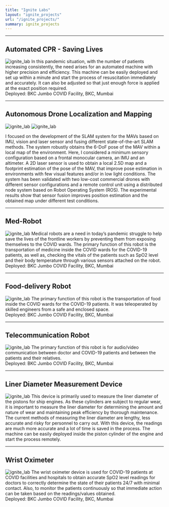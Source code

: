 ```yaml
---
title: "Ignite Labs"
layout: "ignite_projects"
url: "/ignite_projects/"
summary: ignite_projects
---
```


---

## Automated CPR - Saving Lives
![ignite_lab](../img/cpr.png)
In this pandemic situation, with the number of patients increasing consistently, the need arises for an automated machine with higher precision and efficiency.
This machine can be easily deployed and set up within a minute and start the process of resuscitation immediately and accurately. 
It can also be adjusted so that just enough force is applied at the exact position required.  
Deployed: BKC Jumbo COVID Facility, BKC, Mumbai

---

## Autonomous Drone Localization and Mapping
![ignite_lab](../img/tip_drone_1.png)
![ignite_lab](../img/tip_drone_4.png)

I focused on the development of the SLAM system for the MAVs based on IMU, vision and laser sensor and fusing different state-of-the-art SLAM methods. The system robustly obtains the 6-DoF pose of the MAV within a local map of the environment. Here, I considered a minimum sensory configuration based on a frontal monocular camera, an IMU and an altimeter. A 2D laser sensor is used to obtain a local 2.5D map and a footprint estimation of the pose of the MAV, that improve pose estimation in environments with few visual features and/or in low light conditions. The system has been validated with two low-cost commercial drones with different sensor configurations and a remote control unit using a distributed node system based on Robot Operating System (ROS). The experimental results show that sensor fusion improves position estimation and the obtained map under different test conditions.

---

## Med-Robot
![ignite_lab](../img/med_bot.png)
Medical robots are a need in today’s pandemic struggle to help save the lives of the frontline workers by preventing them from exposing themselves to the COVID wards.
The primary function of this robot is the transportation of medicine inside the COVID wards for the COVID-19 patients, as well as, checking the vitals of the patients such as SpO2 level and their body temperature through various sensors attached on the robot.  
Deployed: BKC Jumbo COVID Facility, BKC, Mumbai

---

## Food-delivery Robot
![ignite_lab](../img/food_robot.png)
The primary function of this robot is the transportation of food inside the COVID wards for the COVID-19 patients. It was teleoperated by skilled engineers from a safe and enclosed space.  
Deployed: BKC Jumbo COVID Facility, BKC, Mumbai

---

## Telecommunication Robot
![ignite_lab](../img/telecom_robot.png)
The primary function of this robot is for audio/video communication between doctor and COVID-19 patients and between the patients and their relatives.  
Deployed: BKC Jumbo COVID Facility, BKC, Mumbai

---

## Liner Diameter Measurement Device
![ignite_lab](../img/confidential.jpg)
This device is primarily used to measure the liner diameter of the pistons for ship engines. As these cylinders are subject to regular wear, it is important to measure the liner diameter for determining the amount and nature of wear and maintaining peak efficiency by thorough maintenance. The current methods of measuring the liner diameter are lengthy, less accurate and risky for personnel to carry out.
With this device, the readings are much more accurate and a lot of time is saved in the process. The machine can be easily deployed inside the piston cylinder of the engine and start the process remotely.

---

## Wrist Oximeter
![ignite_lab](../img/wrist_oxy_2.png)
The wrist oximeter device is used for COVID-19 patients at COVID facilities and hospitals to obtain accurate SpO2 level readings for doctors to correctly determine the state of their patients 24/7 with minimal contact. Also, to monitor the patients continuously so that immediate action can be taken based on the readings/values obtained.    
Deployed: BKC Jumbo COVID Facility, BKC, Mumbai


